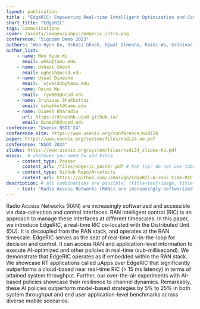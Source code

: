 ```yaml
---
layout: publication
title : "EdgeRIC: Empowering Real-time Intelligent Optimization and Control in NextG Networks"
short_title: "EdgeRIC"
tags: Communications
cover: /assets/images/pubpic/edgeric_intro.png
conference: "Sigcomm Demo 2023"
authors: "Woo Hyun Ko, Ushasi Ghosh, Ujwal Dinesha, Raini Wu, Srinivas Shakkottai, Dinesh Bharadia"
author_list:
    - name: Woo Hyun Ko
      email: whko@tamu.edu
    - name: Ushasi Ghosh
      email: ughosh@ucsd.edu
    - name: Ujwal Dinesha
      email:  ujwald36@tamu.edu
    - name: Raini Wu
      email:  ryw003@ucsd.edu
    - name: Srinivas Shakkottai
      email: sshakkot@tamu.edu
    - name: Dinesh Bharadia
      url: https://dineshb-ucsd.github.io/
      email: dineshb@ucsd.edu
conference: "Usenix NSDI'24"  
conference_site: https://www.usenix.org/conference/nsdi24
paper: https://www.usenix.org/system/files/nsdi24-ko.pdf
conference: "NSDI 2024"
slides: https://www.usenix.org/system/files/nsdi24_slides-ko.pdf
miscs:  # whatever you need to add Extra
    - content_type: Poster
      content_url: /files/edgeric_poster.pdf # hat tip: do not use tabs for idnentation, yaml doesnt support it
    - content_type: Github Repo/Artefacts
      content_url: https://github.com/ushasigh/EdgeRIC-A-real-time-RIC.git
description: # all combinations are possible: (title+text+image, title+image, text+image etc), things will be populated in orders
    - text: "Radio Access Networks (RANs) are increasingly softwarized and accessible via data-collection and control interfaces. RAN intelligent control (RIC) is an approach to manage these interfaces at different timescales. In this paper, we introduce EdgeRIC, a real-time RIC co-located with the Distributed Unit (DU). It is decoupled from the RAN stack, and operates at the RAN timescale. EdgeRIC serves as the seat of real-time AI-in-the-loop for decision and control. It can access RAN and application-level information to execute AI-optimized and other policies in real-time (sub-millisecond). We demonstrate that EdgeRIC operates as if embedded within the RAN stack. We showcase RT applications called μApps over EdgeRIC that significantly outperforms a cloud-based near real-time RIC (> 15 ms latency) in terms of attained system throughput. Further, our over-the-air experiments with AI-based policies showcase their resilience to channel dynamics. Remarkably, these AI policies outperform model-based strategies by 5% to 25% in both system throughput and end user application-level benchmarks across diverse mobile scenarios. "      
---
```

Radio Access Networks (RAN) are increasingly softwarized and accessible via data-collection and control interfaces. RAN intelligent control (RIC) is an approach to manage these interfaces at different timescales. In this paper, we introduce EdgeRIC, a real-time RIC co-located with the Distributed Unit (DU). It is decoupled from the RAN stack, and operates at the RAN timescale. EdgeRIC serves as the seat of real-time AI-in-the-loop for decision and control. It can access RAN and application-level information to execute AI-optimized and other policies in real-time (sub-millisecond). We demonstrate that EdgeRIC operates as if embedded within the RAN stack. We showcase RT applications called μApps over EdgeRIC that significantly outperforms a cloud-based near real-time RIC (> 15 ms latency) in terms of attained system throughput. Further, our over-the-air experiments with AI-based policies showcase their resilience to channel dynamics. Remarkably, these AI policies outperform model-based strategies by 5% to 25% in both system throughput and end user application-level benchmarks across diverse mobile scenarios.
